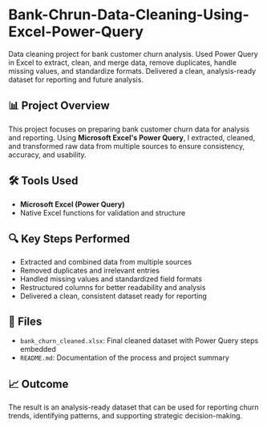 # Bank-Chrun-Data-Cleaning-Using-Excel-Power-Query
Data cleaning project for bank customer churn analysis. Used Power Query in Excel to extract, clean, and merge data, remove duplicates, handle missing values, and standardize formats. Delivered a clean, analysis-ready dataset for reporting and future analysis.

## 📊 Project Overview

This project focuses on preparing bank customer churn data for analysis and reporting. Using **Microsoft Excel's Power Query**, I extracted, cleaned, and transformed raw data from multiple sources to ensure consistency, accuracy, and usability.

## 🛠️ Tools Used

- **Microsoft Excel (Power Query)**
- Native Excel functions for validation and structure

## 🔍 Key Steps Performed

- Extracted and combined data from multiple sources
- Removed duplicates and irrelevant entries
- Handled missing values and standardized field formats
- Restructured columns for better readability and analysis
- Delivered a clean, consistent dataset ready for reporting

## 📁 Files

- `bank_churn_cleaned.xlsx`: Final cleaned dataset with Power Query steps embedded
- `README.md`: Documentation of the process and project summary

## 📈 Outcome

The result is an analysis-ready dataset that can be used for reporting churn trends, identifying patterns, and supporting strategic decision-making.
